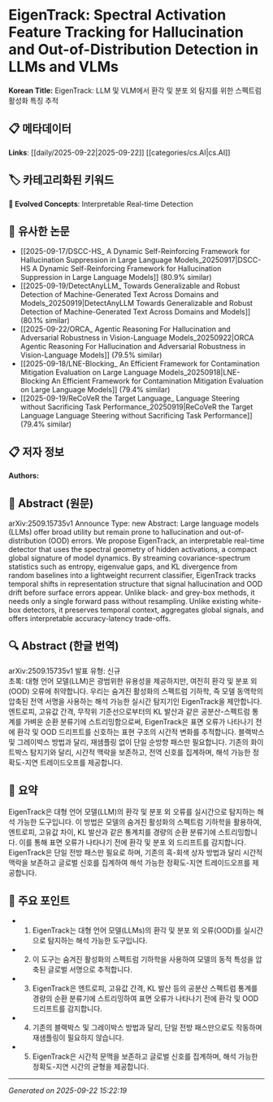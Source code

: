 # EigenTrack: Spectral Activation Feature Tracking for Hallucination and Out-of-Distribution Detection in LLMs and VLMs

**Korean Title:** EigenTrack: LLM 및 VLM에서 환각 및 분포 외 탐지를 위한 스펙트럼 활성화 특징 추적

## 📋 메타데이터

**Links**: [[daily/2025-09-22|2025-09-22]] [[categories/cs.AI|cs.AI]]

## 🏷️ 카테고리화된 키워드
**🚀 Evolved Concepts**: Interpretable Real-time Detection

## 🔗 유사한 논문
- [[2025-09-17/DSCC-HS_ A Dynamic Self-Reinforcing Framework for Hallucination Suppression in Large Language Models_20250917|DSCC-HS A Dynamic Self-Reinforcing Framework for Hallucination Suppression in Large Language Models]] (80.9% similar)
- [[2025-09-19/DetectAnyLLM_ Towards Generalizable and Robust Detection of Machine-Generated Text Across Domains and Models_20250919|DetectAnyLLM Towards Generalizable and Robust Detection of Machine-Generated Text Across Domains and Models]] (80.1% similar)
- [[2025-09-22/ORCA_ Agentic Reasoning For Hallucination and Adversarial Robustness in Vision-Language Models_20250922|ORCA Agentic Reasoning For Hallucination and Adversarial Robustness in Vision-Language Models]] (79.5% similar)
- [[2025-09-18/LNE-Blocking_ An Efficient Framework for Contamination Mitigation Evaluation on Large Language Models_20250918|LNE-Blocking An Efficient Framework for Contamination Mitigation Evaluation on Large Language Models]] (79.4% similar)
- [[2025-09-19/ReCoVeR the Target Language_ Language Steering without Sacrificing Task Performance_20250919|ReCoVeR the Target Language Language Steering without Sacrificing Task Performance]] (79.4% similar)

## 📋 저자 정보

**Authors:** 

## 📄 Abstract (원문)

arXiv:2509.15735v1 Announce Type: new 
Abstract: Large language models (LLMs) offer broad utility but remain prone to hallucination and out-of-distribution (OOD) errors. We propose EigenTrack, an interpretable real-time detector that uses the spectral geometry of hidden activations, a compact global signature of model dynamics. By streaming covariance-spectrum statistics such as entropy, eigenvalue gaps, and KL divergence from random baselines into a lightweight recurrent classifier, EigenTrack tracks temporal shifts in representation structure that signal hallucination and OOD drift before surface errors appear. Unlike black- and grey-box methods, it needs only a single forward pass without resampling. Unlike existing white-box detectors, it preserves temporal context, aggregates global signals, and offers interpretable accuracy-latency trade-offs.

## 🔍 Abstract (한글 번역)

arXiv:2509.15735v1 발표 유형: 신규  
초록: 대형 언어 모델(LLM)은 광범위한 유용성을 제공하지만, 여전히 환각 및 분포 외(OOD) 오류에 취약합니다. 우리는 숨겨진 활성화의 스펙트럼 기하학, 즉 모델 동역학의 압축된 전역 서명을 사용하는 해석 가능한 실시간 탐지기인 EigenTrack을 제안합니다. 엔트로피, 고유값 간격, 무작위 기준선으로부터의 KL 발산과 같은 공분산-스펙트럼 통계를 가벼운 순환 분류기에 스트리밍함으로써, EigenTrack은 표면 오류가 나타나기 전에 환각 및 OOD 드리프트를 신호하는 표현 구조의 시간적 변화를 추적합니다. 블랙박스 및 그레이박스 방법과 달리, 재샘플링 없이 단일 순방향 패스만 필요합니다. 기존의 화이트박스 탐지기와 달리, 시간적 맥락을 보존하고, 전역 신호를 집계하며, 해석 가능한 정확도-지연 트레이드오프를 제공합니다.

## 📝 요약

EigenTrack은 대형 언어 모델(LLM)의 환각 및 분포 외 오류를 실시간으로 탐지하는 해석 가능한 도구입니다. 이 방법은 모델의 숨겨진 활성화의 스펙트럼 기하학을 활용하여, 엔트로피, 고유값 차이, KL 발산과 같은 통계치를 경량의 순환 분류기에 스트리밍합니다. 이를 통해 표면 오류가 나타나기 전에 환각 및 분포 외 드리프트를 감지합니다. EigenTrack은 단일 전방 패스만 필요로 하며, 기존의 흑-회색 상자 방법과 달리 시간적 맥락을 보존하고 글로벌 신호를 집계하여 해석 가능한 정확도-지연 트레이드오프를 제공합니다.

## 🎯 주요 포인트

- 1. EigenTrack는 대형 언어 모델(LLMs)의 환각 및 분포 외 오류(OOD)를 실시간으로 탐지하는 해석 가능한 도구입니다.

- 2. 이 도구는 숨겨진 활성화의 스펙트럼 기하학을 사용하여 모델의 동적 특성을 압축된 글로벌 서명으로 추적합니다.

- 3. EigenTrack은 엔트로피, 고유값 간격, KL 발산 등의 공분산 스펙트럼 통계를 경량의 순환 분류기에 스트리밍하여 표면 오류가 나타나기 전에 환각 및 OOD 드리프트를 감지합니다.

- 4. 기존의 블랙박스 및 그레이박스 방법과 달리, 단일 전방 패스만으로도 작동하며 재샘플링이 필요하지 않습니다.

- 5. EigenTrack은 시간적 문맥을 보존하고 글로벌 신호를 집계하며, 해석 가능한 정확도-지연 시간의 균형을 제공합니다.

---

*Generated on 2025-09-22 15:22:19*